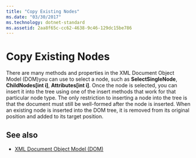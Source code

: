 ```yaml
---
title: "Copy Existing Nodes"
ms.date: "03/30/2017"
ms.technology: dotnet-standard
ms.assetid: 2aa8f65c-cc62-4638-9c46-129dc15be786
---
```

# Copy Existing Nodes
There are many methods and properties in the XML Document Object Model (DOM)you can use to select a node, such as **SelectSingleNode**, **ChildNodes[int i]**, **Attributes[int i]**. Once the node is selected, you can insert it into the tree using one of the insert methods that work for that particular node type. The only restriction to inserting a node into the tree is that the document must still be well-formed after the node is inserted. When an existing node is inserted into the DOM tree, it is removed from its original position and added to its target position.  
  
## See also

- [XML Document Object Model (DOM)](../../../../docs/standard/data/xml/xml-document-object-model-dom.md)
